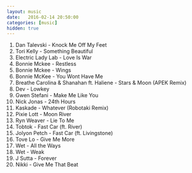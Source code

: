 ```yaml
---
layout: music
date:   2016-02-14 20:50:00
categories: [music]
hidden: true
---
```

1. Dan Talevski - Knock Me Off My Feet
2. Tori Kelly - Something Beautiful
3. Electric Lady Lab - Love Is War
4. Bonnie Mckee - Restless
5. Bonnie Mckee - Wings
6. Bonnie McKee - You Wont Have Me
7. Breathe Carolina & Shanahan ft. Haliene - Stars & Moon (APEK Remix)
8. Dev - Lowkey
9. Gwen Stefani - Make Me Like You
10. Nick Jonas - 24th Hours
11. Kaskade - Whatever (Robotaki Remix)
12. Pixie Lott - Moon River
13. Ryn Weaver - Lie To Me
14. Tobtok - Fast Car (ft. River)
15. Jolyon Petch - Fast Car (ft. Livingstone)
16. Tove Lo - Give Me More
17. Wet - All the Ways
18. Wet - Weak
19. J Sutta - Forever
20. Nikki - Give Me That Beat
